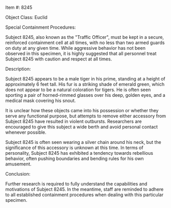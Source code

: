 Item #: 8245

Object Class: Euclid

Special Containment Procedures:

Subject 8245, also known as the "Traffic Officer", must be kept in a secure, reinforced containment cell at all times, with no less than two armed guards on duty at any given time. While aggressive behavior has not been observed in this specimen, it is highly suggested that all personnel treat Subject 8245 with caution and respect at all times. 

Description:

Subject 8245 appears to be a male tiger in his prime, standing at a height of approximately 6 feet tall. His fur is a striking shade of emerald green, which does not appear to be a natural coloration for tigers. He is often seen sporting a pair of horned-rimmed glasses over his deep, golden eyes, and a medical mask covering his snout. 

It is unclear how these objects came into his possession or whether they serve any functional purpose, but attempts to remove either accessory from Subject 8245 have resulted in violent outbursts. Researchers are encouraged to give this subject a wide berth and avoid personal contact whenever possible.

Subject 8245 is often seen wearing a silver chain around his neck, but the significance of this accessory is unknown at this time. In terms of personality, Subject 8245 has exhibited a tendency towards rebellious behavior, often pushing boundaries and bending rules for his own amusement. 

Conclusion:

Further research is required to fully understand the capabilities and motivations of Subject 8245. In the meantime, staff are reminded to adhere to all established containment procedures when dealing with this particular specimen.